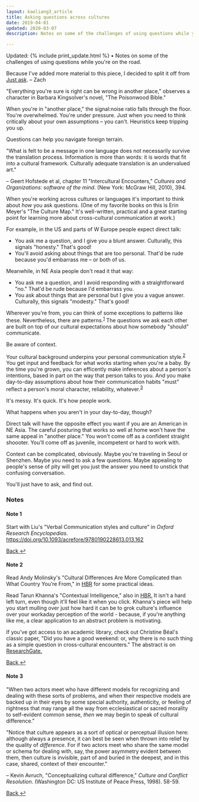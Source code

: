 ```yaml
---
layout: kaoliang3_article
title: Asking questions across cultures
date: 2019-04-01
updated: 2020-03-07
description: Notes on some of the challenges of using questions while you’re on the road.

---
```




Updated: {% include print_update.html %} • Notes on some of the challenges of using questions while you're on the road.



<p>Because I've added more material to this piece, I decided to split it off from <a href="https://www.zachmccabe.com/just-ask.html">Just ask</a>. – Zach</p>


"Everything you're sure is right can be wrong in another place," observes a character in Barbara Kingsolver's novel, "The Poisonwood Bible."

When you're in "another place," the signal:noise ratio falls through the floor. You're overwhelmed. You're under pressure. Just when you need to think critically about your own assumptions – you can't. Heuristics keep tripping you up.

Questions can help you navigate foreign terrain.

"What is felt to be a message in one language does not necessarily survive the translation process. Information is more than words: it is words that fit into a cultural framework. Culturally adequate translation is an undervalued art."

– Geert Hofstede et al, chapter 11 "Intercultural Encounters," _Cultures and Organizations: software of the mind_. (New York: McGraw Hill, 2010), 394.

When you're working across cultures or languages it's important to think about *how* you ask questions. (One of my favorite books on this is Erin Meyer's "The Culture Map." It's well-written, practical and a great starting point for learning more about cross-cultural communication at work.)

For example, in the US and parts of W Europe people expect direct talk: 

+ You ask me a question, and I give you a blunt answer. Culturally, this signals "honesty." That's good!
+ You'll avoid asking about things that are too personal. That'd be rude because you'd embarrass me – or both of us.



Meanwhile, in NE Asia people don't read it that way:

+ You ask me a question, and I avoid responding with a straightforward "no." That'd be rude because I'd embarrass you.
+ You ask about things that are personal but I give you a vague answer. Culturally, this signals "modesty." That's good!



Wherever you're from, you can think of some exceptions to patterns like these. Nevertheless, there are patterns.<sup><a id="ref-1" href="#note-1" alt="footnote">1</a></sup> The questions we ask each other are built on top of our cultural expectations about how somebody "should" communicate.

Be aware of context.

Your cultural background underpins your personal communication style.<sup><a id="ref-2" href="#note-2" alt="footnote">2</a></sup> You get input and feedback for what works starting when you're a baby. By the time you're grown, you can efficently make inferences about a person's intentions, based in part on the way that person talks to you. And you make day-to-day assumptions about how their communication habits "must" reflect a person's moral character, reliability, whatever.<sup><a id="ref-3" href="#note-3" alt="footnote">3</a></sup>

It's messy. It's quick. It's how people work.

What happens when you aren't in your day-to-day, though?

Direct talk will have the opposite effect you want if you are an American in NE Asia. The careful posturing that works so well at home won't have the same appeal in "another place." You won't come off as a confident straight shoooter. You'll come off as juvenile, incompetent or hard to work with.

Context can be complicated, obviously. Maybe you're traveling in Seoul or Shenzhen. Maybe you need to ask a few questions. Maybe appealing to people's sense of pity will get you just the answer you need to unstick that confusing conversation.

You'll just have to ask, and find out.



### Notes

#### Note 1

Start with Liu's "Verbal Communication styles and culture" in *Oxford Research Encyclopedias*. <https://doi.org/10.1093/acrefore/9780190228613.013.162>

<a href="#ref-1" alt="back">Back ↩</a>



#### Note 2

Read Andy Molinsky's "Cultural Differences Are More Complicated than What Country You’re From," in [HBR](https://hbr.org/2016/01/cultural-differences-are-more-complicated-than-what-country-youre-from) for some practical ideas.

Read Tarun Khanna's "Contextual Intelligence," also in [HBR.](https://hbr.org/2014/09/contextual-intelligence) It isn't a hard left turn, even though it'll feel like it when you click. Khanna's piece will help you start mulling over just how hard it can be to grok culture's influence over your workaday perception of the world - because, if you're anything like me, a clear application to an abstract problem is motivating.

If you've got access to an academic library, check out Christine Béal's classic paper, "Did you have a good weekend: or, why there is no such thing as a simple question in cross-cultural encounters." The abstract is on [ResearchGate.](https://www.researchgate.net/publication/234558796_Did_You_Have_a_Good_Weekend_Or_Why_There_Is_No_Such_Thing_as_a_Simple_Question_in_Cross-Cultural_Encounters)

<a href="#ref-2" alt="back">Back ↩</a>



#### Note 3

"When two actors meet who have different models for recognizing and dealing with these sorts of problems, and when their respective models are backed up in their eyes by some special authority, authenticity, or feeling of rightness that may range all the way from ecclesiastical or sacred morality to self-evident common sense, *then* we may begin to speak of cultural difference."

"Notice that culture appears as a sort of optical or perceptual illusion here: although always a presence, it can best be seen when thrown into relief by the quality of *difference*. For if two actors meet who share the same model or schema for dealing with, say, the power asymmetry evident between them, then culture is invisible, part of and buried in the deepest, and in this case, shared, context of their encounter."

– Kevin Avruch, "Conceptualizing cultural difference," _Culture and Conflict Resolution_. (Washington DC: US Institute of Peace Press, 1998). 58-59.

<a href="#ref-3" alt="back">Back ↩</a>
